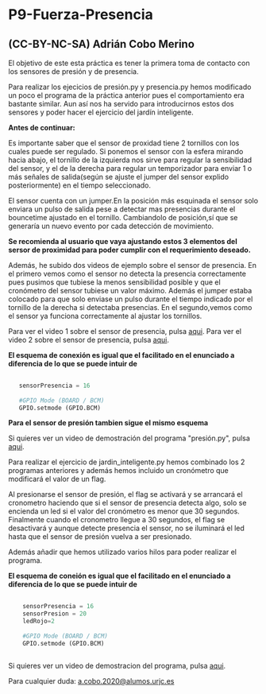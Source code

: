 # P9-Fuerza-Presencia

## (CC-BY-NC-SA) Adrián Cobo Merino

El objetivo de este esta práctica es tener la primera toma de contacto con los sensores de presión y de presencia.

Para realizar los ejecicios de presión.py y presencia.py hemos modificado un poco el programa de la práctica anterior pues el comportamiento 
era bastante similar. Aun así nos ha servido para introducirnos estos dos sensores y poder hacer el ejercicio del jardín inteligente.

**Antes de continuar:**

Es importante saber que el sensor de proxidad tiene 2 tornillos con los cuales puede ser regulado. Si ponemos el sensor con la esfera mirando
hacia abajo, el tornillo de la izquierda nos sirve para regular la sensibilidad del sensor, y el de la derecha para regular un temporizador 
para enviar 1 o más señales de salida(según se ajuste el jumper del sensor explido posteriormente) en el tiempo seleccionado. 

El sensor cuenta con un jumper.En la posición más esquinada el sensor solo enviara un pulso de salida pese a detectar mas presencias
durante el bouncetime ajustado en el tornillo. Cambiandolo de posición,sí que se generaría un nuevo evento por cada detección
de movimiento.

**Se recomienda al usuario que vaya ajustando estos 3 elementos del sersor de proximidad para poder cumplir con el requerimiento deseado.** 

Además, he subido dos videos de ejemplo sobre el sensor de presencia. En el primero vemos como el sensor no detecta la presencia
correctamente pues pusimos que tubiese la menos sensibilidad posible y que el cronómetro del sensor tubiese un valor máximo. Además el 
jumper estaba colocado para que solo enviase un pulso durante el tiempo indicado por el tornillo de la derecha si detectaba presencias.
En el segundo,vemos como el sensor ya funciona correctamente al ajustar los tornillos.

Para ver el video 1 sobre el sensor de presencia, pulsa [aqui](https://drive.google.com/file/d/1eGHyPk4TzpwS6tXNx0YoAtnOmYzHVtVp/view?usp=sharing).
Para ver el video 2 sobre el sensor de presencia, pulsa [aqui](https://drive.google.com/file/d/1o0RCPiRUgLOWhlj3wLzQ05gJH_ioiWLC/view?usp=sharing).

**El esquema de conexión es igual que el facilitado en el enunciado a diferencia de lo que se puede intuir de**

```python
   
   sensorPresencia = 16
   
   #GPIO Mode (BOARD / BCM)
   GPIO.setmode (GPIO.BCM)
```
**Para el sensor de presión tambien sigue el mismo esquema**

Si quieres ver un video de demostración del programa "presión.py", pulsa [aqui](https://drive.google.com/file/d/1o0RCPiRUgLOWhlj3wLzQ05gJH_ioiWLC/view?usp=sharing).

Para realizar el ejercicio de jardin_inteligente.py hemos combinado los 2 programas anteriores y además hemos incluido un cronómetro que 
modificará el valor de un flag. 

Al presionarse el sensor de presión, el flag se activará y se arrancará el cronometro haciendo que si el sensor de presencia detecta algo, 
solo se encienda un led si el valor del cronómetro es menor que 30 segundos. Finalmente cuando el cronometro llegue a 30 segundos, 
el flag se desactivará y aunque detecte presencia el sensor, no se iluminará el led hasta que el sensor de presión vuelva a ser presionado.

Además añadir que hemos utilizado varios hilos para poder realizar el programa.

**El esquema de coneión es igual que el facilitado en el enunciado a diferencia de lo que se puede intuir de**

```python
   
	sensorPresencia = 16
	sensorPresion = 20
	ledRojo=2
	
	#GPIO Mode (BOARD / BCM)
    GPIO.setmode (GPIO.BCM)
	
```

Si quieres ver un video de demostracion del programa, pulsa [aqui](https://drive.google.com/file/d/1w_W2qdlp-PyUKYmtU29bG8oqfgi59ctj/view?usp=sharing).

Para cualquier duda: <a.cobo.2020@alumos.urjc.es>
